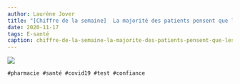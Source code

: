 ```yaml
---
author: Laurène Jover
title: "[Chiffre de la semaine]  La majorité des patients pensent que les tests Covid-19 en pharmacie sont une bonne idée."
date: 2020-11-17
tags: E-santé
caption: chiffre-de-la-semaine-la-majorite-des-patients-pensent-que-les-tests-covid-19-en-pharmacie-sont-une-bonne-idee.webp
---
```


![](/2020-11-17_chiffre-de-la-semaine-la-majorite-des-patients-pensent-que-les-tests-covid-19-en-pharmacie-sont-une-bonne-idee/chiffre-de-la-semaine-wordpress-kozea-group-770x578px.png)

    #pharmacie #santé #covid19 #test #confiance
